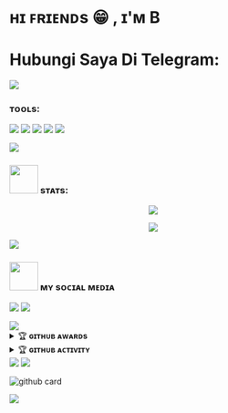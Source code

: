 # ʜɪ ꜰʀɪᴇɴᴅs 😁 , ɪ'ᴍ B

# Hubungi Saya Di Telegram:

[<img src="https://media0.giphy.com/media/ya4eevXU490Iw/giphy.gif">](https://t.me/bakugoufck)

### ᴛᴏᴏʟs:
<p>
    <img src="https://img.shields.io/badge/OS-Linux-blue?&logo=Linux" />
    <img src="https://img.shields.io/badge/OS-Windows-blue?&logo=Windows" />
    <img src="https://img.shields.io/badge/IDE-Xcode-blue?&logo=xcode" />
    <img src="https://img.shields.io/badge/Text%20Editor-Visual%20Studio%20Code-blue?&logo=visual%20studio%20code&logoColor=blue" />
    <img src="https://img.shields.io/badge/Sublime%20Text-gray?&logo=Sublime-Text" />
</p>

<img src="https://user-images.githubusercontent.com/73097560/115834477-dbab4500-a447-11eb-908a-139a6edaec5c.gif">

### <img src="https://media.giphy.com/media/IqgySmxEgP0rs40ZMB/giphy.gif" width="50"> sᴛᴀᴛs:
<p>
    <p align="center"><a href="https://github.com/kyuraxp"><img src="https://github-readme-stats.vercel.app/api?username=kyuraxp&show_icons=true&theme=radical"></a></p>
<p align="center"><a href="https://github.com/kyuraxp"><img src="https://github-readme-stats.vercel.app/api/top-langs/?username=kyuraxp&theme=radical&layout=compact"></a></p>

<img src="https://user-images.githubusercontent.com/73097560/115834477-dbab4500-a447-11eb-908a-139a6edaec5c.gif">

### <img src="https://media.giphy.com/media/VgCDAzcKvsR6OM0uWg/giphy.gif" width="50"> ᴍʏ sᴏᴄɪᴀʟ ᴍᴇᴅɪᴀ
<p>
    <a href="https://t.me/kyurasupportgroup" target="blank"><img src="https://img.icons8.com/nolan/55/telegram-app.png" /></a>
    <a href="https://t.me/bakugoufck" target="radical"><img src="https://img.icons8.com/nolan/55/telegram-app.png" /></a>
</p>
<img src="https://user-images.githubusercontent.com/73097560/115834477-dbab4500-a447-11eb-908a-139a6edaec5c.gif">
<details>
    <summary>&#127942 <b>ɢɪᴛʜᴜʙ ᴀᴡᴀʀᴅs</b></summary><br/>

![Github Trophy](https://github-profile-trophy.vercel.app/?username=kyuraxp&margin-w=5&margin-h=5)

</details>

<details>
    <summary>&#127942 <b>ɢɪᴛʜᴜʙ ᴀᴄᴛɪᴠɪᴛʏ</b></summary><br/>

![Metrics](https://metrics.lecoq.io/kyuraxp?template=classic&repositories.forks=true&languages=1&languages.colors=github&languages.threshold=0%25&config.timezone=Asia%2FJakarta)

</details>
<img src="https://user-images.githubusercontent.com/73097560/115834477-dbab4500-a447-11eb-908a-139a6edaec5c.gif">

<img src="https://user-images.githubusercontent.com/73097560/115834477-dbab4500-a447-11eb-908a-139a6edaec5c.gif">

![github card](https://github-readme-stats.vercel.app/api/pin/?username=kyuraxp&repo=kyura-userbot&theme=dark)

<img src="https://user-images.githubusercontent.com/73097560/115834477-dbab4500-a447-11eb-908a-139a6edaec5c.gif">
